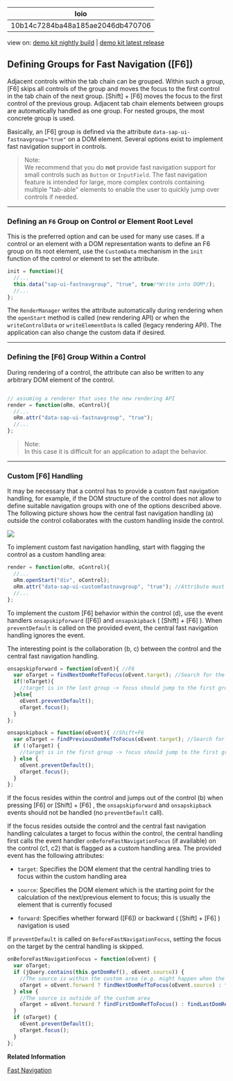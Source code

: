 <!-- loio10b14c7284ba48a185ae2046db470706 -->

| loio |
| -----|
| 10b14c7284ba48a185ae2046db470706 |

<div id="loio">

view on: [demo kit nightly build](https://openui5nightly.hana.ondemand.com/#/topic/10b14c7284ba48a185ae2046db470706) | [demo kit latest release](https://openui5.hana.ondemand.com/#/topic/10b14c7284ba48a185ae2046db470706)</div>

## Defining Groups for Fast Navigation \([F6\]\)

Adjacent controls within the tab chain can be grouped. Within such a group, [F6\] skips all controls of the group and moves the focus to the first control in the tab chain of the next group.  [Shift\] + [F6\]  moves the focus to the first control of the previous group. Adjacent tab chain elements between groups are automatically handled as one group. For nested groups, the most concrete group is used.

Basically, an [F6\] group is defined via the attribute `data-sap-ui-fastnavgroup="true"` on a DOM element. Several options exist to implement fast navigation support in controls.

> Note:  
> We recommend that you do **not** provide fast navigation support for small controls such as `Button` or `InputField`. The fast navigation feature is intended for large, more complex controls containing multiple "tab-able" elements to enable the user to quickly jump over controls if needed.

***

### Defining an `F6` Group on Control or Element Root Level

This is the preferred option and can be used for many use cases. If a control or an element with a DOM representation wants to define an F6 group on its root element, use the `CustomData` mechanism in the `init` function of the control or element to set the attribute.

``` js
init = function(){
  //...
  this.data("sap-ui-fastnavgroup", "true", true/*Write into DOM*/);
  //...
};

```

The `RenderManager` writes the attribute automatically during rendering when the `openStart` method is called \(new rendering API\) or when the `writeControlData` or `writeElementData` is called \(legacy rendering API\). The application can also change the custom data if desired.

***

### Defining the [F6\] Group Within a Control

During rendering of a control, the attribute can also be written to any arbitrary DOM element of the control.

``` js

// assuming a renderer that uses the new rendering API
render = function(oRm, oControl){
  //...
  oRm.attr("data-sap-ui-fastnavgroup", "true");
  //...
};

```

> Note:  
> In this case it is difficult for an application to adapt the behavior.

***

### Custom [F6\] Handling

It may be necessary that a control has to provide a custom fast navigation handling, for example, if the DOM structure of the control does not allow to define suitable navigation groups with one of the options described above. The following picture shows how the central fast navigation handling \(a\) outside the control collaborates with the custom handling inside the control.

 ![](loiofd10658b749c45f39ad27a45a414fae0_LowRes.png) 

To implement custom fast navigation handling, start with flagging the control as a custom handling area:

``` js
render = function(oRm, oControl){
  //...
  oRm.openStart("div", oControl);
  oRm.attr("data-sap-ui-customfastnavgroup", "true"); //Attribute must be on the root element of the control.
  //...
};

```

To implement the custom [F6\] behavior within the control \(d\), use the event handlers `onsapskipforward` \([F6\]\) and `onsapskipback` \( [Shift\] + [F6\] \). When `preventDefault` is called on the provided event, the central fast navigation handling ignores the event.

The interesting point is the collaboration \(b, c\) between the control and the central fast navigation handling.

``` js
onsapskipforward = function(oEvent){ //F6
  var oTarget = findNextDomRefToFocus(oEvent.target); //Search for the next DOM element within the control which should be focused.
  if(!oTarget){
    //target is in the last group -> focus should jump to the first group after the control (done by the central handling, preventDefault not called)
  }else{
    oEvent.preventDefault();
    oTarget.focus();
  }
};

onsapskipback = function(oEvent){ //Shift+F6
  var oTarget = findPreviousDomRefToFocus(oEvent.target); //Search for the previous DOM element within the control which should be focused.
  if (!oTarget) {
    //target is in the first group -> focus should jump to the first group before the control (done by the central handling, preventDefault not called)
  } else {
    oEvent.preventDefault();
    oTarget.focus();
  }
};

```

If the focus resides within the control and jumps out of the control \(b\) when pressing [F6\] or  [Shift\] + [F6\] , the `onsapskipforward` and `onsapskipback` events should not be handled \(no `preventDefault` call\).

If the focus resides outside the control and the central fast navigation handling calculates a target to focus within the control, the central handling first calls the event handler `onBeforeFastNavigationFocus` \(if available\) on the control \(c1, c2\) that is flagged as a custom handling area. The provided event has the following attributes:

-   `target`: Specifies the DOM element that the central handling tries to focus within the custom handling area

-   `source`: Specifies the DOM element which is the starting point for the calculation of the next/previous element to focus; this is usually the element that is currently focused

-   `forward`: Specifies whether forward \([F6\]\) or backward \( [Shift\] + [F6\] \) navigation is used


If `preventDefault` is called on `BeforeFastNavigationFocus`, setting the focus on the target by the central handling is skipped.

``` js
onBeforeFastNavigationFocus = function(oEvent) {
  var oTarget;
  if (jQuery.contains(this.getDomRef(), oEvent.source)) {
    //The source is within the custom area (e.g. might happen when the focus is on a popup which is attached to an element within the custom area)
    oTarget = oEvent.forward ? findNextDomRefToFocus(oEvent.source) : findPreviousDomRefToFocus(oEvent.source);
  } else {
    //The source is outside of the custom area
    oTarget = oEvent.forward ? findFirstDomRefToFocus() : findLastDomRefToFocus();
  }
  if (oTarget) {
    oEvent.preventDefault();
    oTarget.focus();
  }
};

```

**Related Information**  


[Fast Navigation](Fast_Navigation_d23e2cf.md)

